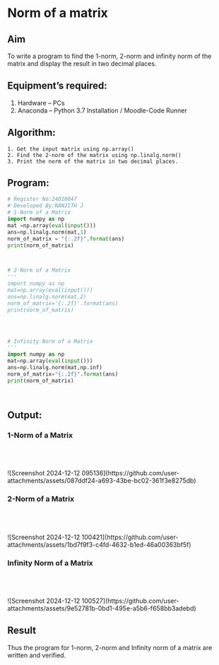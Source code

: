# Norm of a matrix
## Aim
To write a program to find the 1-norm, 2-norm and infinity norm of the matrix and display the result in two decimal places.
## Equipment’s required:
1.	Hardware – PCs
2.	Anaconda – Python 3.7 Installation / Moodle-Code Runner
## Algorithm:
	1. Get the input matrix using np.array()   
    2. Find the 2-norm of the matrix using np.linalg.norm()
	3. Print the norm of the matrix in two decimal places.
## Program:
```Python
# Register No:24010047
# Developed By:RANJITH J
# 1-Norm of a Matrix
import numpy as np
mat =np.array(eval(input()))
ans=np.linalg.norm(mat,1)
norm_of_matrix = "{:.2f}".format(ans)
print(norm_of_matrix)



# 2-Norm of a Matrix
'''
import numpy as np
mat=np.array(eval(input()))
ans=np.linalg.norm(mat,2)
norm_of_matrix='{:.2f}'.format(ans)
print(norm_of_matrix)




# Infinity Norm of a Matrix
'''
import numpy as np
mat=np.array(eval(input()))
ans=np.linalg.norm(mat,np.inf)
norm_of_matrix="{:.2f}".format(ans)
print(norm_of_matrix)




```
## Output:
### 1-Norm of a Matrix
<br>
<br>
<br>
![Screenshot 2024-12-12 095136](https://github.com/user-attachments/assets/087ddf24-a693-43be-bc02-361f3e8275db)

### 2-Norm of a Matrix
<br>
<br>
<br>
![Screenshot 2024-12-12 100421](https://github.com/user-attachments/assets/1bd7f9f3-c4fd-4632-b1ed-46a00363bf5f)

### Infinity Norm of a Matrix
<br>
<br>
<br>
![Screenshot 2024-12-12 100527](https://github.com/user-attachments/assets/9e52781b-0bd1-495e-a5b6-f658bb3adebd)

## Result
Thus the program for 1-norm, 2-norm and Infinity norm of a matrix are written and verified.
